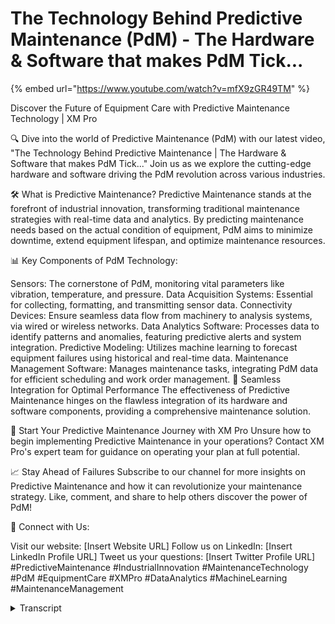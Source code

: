 # The Technology Behind Predictive Maintenance (PdM) - The Hardware & Software that makes PdM Tick...

{% embed url="https://www.youtube.com/watch?v=mfX9zGR49TM" %}

Discover the Future of Equipment Care with Predictive Maintenance Technology | XM Pro

🔍 Dive into the world of Predictive Maintenance (PdM) with our latest video, "The Technology Behind Predictive Maintenance | The Hardware & Software that makes PdM Tick..." Join us as we explore the cutting-edge hardware and software driving the PdM revolution across various industries.

🛠️ What is Predictive Maintenance? Predictive Maintenance stands at the forefront of industrial innovation, transforming traditional maintenance strategies with real-time data and analytics. By predicting maintenance needs based on the actual condition of equipment, PdM aims to minimize downtime, extend equipment lifespan, and optimize maintenance resources.

📊 Key Components of PdM Technology:

Sensors: The cornerstone of PdM, monitoring vital parameters like vibration, temperature, and pressure. Data Acquisition Systems: Essential for collecting, formatting, and transmitting sensor data. Connectivity Devices: Ensure seamless data flow from machinery to analysis systems, via wired or wireless networks. Data Analytics Software: Processes data to identify patterns and anomalies, featuring predictive alerts and system integration. Predictive Modeling: Utilizes machine learning to forecast equipment failures using historical and real-time data. Maintenance Management Software: Manages maintenance tasks, integrating PdM data for efficient scheduling and work order management. 🔧 Seamless Integration for Optimal Performance The effectiveness of Predictive Maintenance hinges on the flawless integration of its hardware and software components, providing a comprehensive maintenance solution.

🌟 Start Your Predictive Maintenance Journey with XM Pro Unsure how to begin implementing Predictive Maintenance in your operations? Contact XM Pro's expert team for guidance on operating your plan at full potential.

📈 Stay Ahead of Failures Subscribe to our channel for more insights on Predictive Maintenance and how it can revolutionize your maintenance strategy. Like, comment, and share to help others discover the power of PdM!

🔗 Connect with Us:

Visit our website: \[Insert Website URL] Follow us on LinkedIn: \[Insert LinkedIn Profile URL] Tweet us your questions: \[Insert Twitter Profile URL] #PredictiveMaintenance #IndustrialInnovation #MaintenanceTechnology #PdM #EquipmentCare #XMPro #DataAnalytics #MachineLearning #MaintenanceManagement

<details>

<summary>Transcript</summary>

hello and welcome to an overview of the

technology behind predictive

maintenance today we're delving into the

critical hardware and software

components that make predictive

maintenance a reality in various

Industries predictive maintenance marks

a departure from traditional maintenance

methods it leverages real-time data and

analytics to anticipate maintenance

needs that are based on the actual

condition of equipment moving away from

fixed schedules or reactive measures

the aim of predictive maintenance is to

foresee potential failures before they

occur this method seeks to reduce

downtime prolong equipment life and

efficiently utilized maintenance

resources it involves the continuous

monitoring of equipment's condition and

performance using sensors and data

collection methods this data is then

analyzed to pinpoint potential issues in

the realm of Hardware sensors stand as

the foundation of predictive maintenance

systems they monitor various parameters

that reflect the health of equipment

including vibration temperature pressure

and more data acquisition systems are

also pivotal collecting formatting and

transmitting data from sensors for

further

analysis connectivity devices play a

crucial role too ensuring smooth data

transmission from Machinery to analysis

systems whether through wired networks

or wireless connections on the software

side data analytics software take Center

Stage IT processes the collected data

identifying patterns and

anomalies this software encompasses data

analysis pattern recognition

visualization and predictive alerts all

while integrating with other systems

predictive modeling is another key

component involving the creation of

mathematical models that use historical

and real-time data to forecast equipment

failures often employing machine

learning

techniques maintenance management

software is also essential overseeing

maintenance activities integrating

predictive maintenance data and

facilitating task scheduling and work

order management the effective

functioning of predictive maintenance

systems hinges on the seamless

integration of hardware and software

components this integration ensures a

comprehensive and efficient maintenance

solution not sure where to start on your

predictive maintenance Journey reach out

to the team at XM Pro and our expert

team can help you operate your plan at

full

potential

</details>
